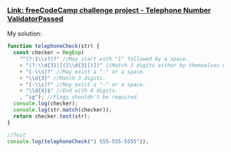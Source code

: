 ### [Link: freeCodeCamp challenge project - Telephone Number ValidatorPassed](https://www.freecodecamp.org/learn/javascript-algorithms-and-data-structures/javascript-algorithms-and-data-structures-projects/telephone-number-validator)

My solution:

```js
function telephoneCheck(str) {
  const checker = RegExp(
    "^(?:1\\s?)?" //May start with "1" followed by a space.
    + "(?:\\d{3}|[(]\\d{3}[)])" //Match 3 digits either by themselves or parenthesized.
    + "[-\\s]?" //May exist a "-" or a space.
    + "\\d{3}" //Match 3 digits.
    + "[-\\s]?" //May exist a "-" or a space.
    + "\\d{4}$" //End with 4 digits.
    , "ig"); //Flags shouldn't be required.
  console.log(checker);
  console.log(str.match(checker));
  return checker.test(str);
}

//Test
console.log(telephoneCheck("1 555-555-5555"));
